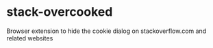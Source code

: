 # stack-overcooked
Browser extension to hide the cookie dialog on stackoverflow.com and related websites
